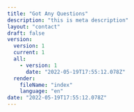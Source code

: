 ```yaml
---
title: "Got Any Questions"
description: "this is meta description"
layout: "contact"
draft: false
version:
  version: 1
  current: 1
  all:
    - version: 1
      date: "2022-05-19T17:55:12.078Z"
  render:
    fileName: "index"
    language: "en"
date: "2022-05-19T17:55:12.078Z"
---
```

